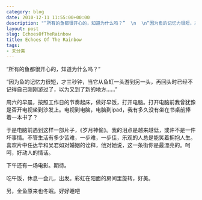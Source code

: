 ```yaml
---
category: blog
date: 2010-12-11 11:55:00+00:00
description: "“所有的鱼都很开心的，知道为什么吗？”  \n  \n“因为鱼的记忆力很短，才三秒钟"
layout: post
slug: EchoesOfTheRainbow
title: Echoes Of The Rainbow
tags:
- 未分类
---
```


“所有的鱼都很开心的，知道为什么吗？”  
  
“因为鱼的记忆力很短，才三秒钟，当它从鱼缸一头游到另一头，再回头时已经不记得自己刚刚游过了，以为又到了新的地方……”  
  
周六的早晨，按照工作日的节奏起床，做好早饭，打开电脑。打开电脑前我曾犹豫是否开电视坐到沙发上。电视到电脑，电脑到ipad，我有多久没有坐在书桌前捧着一本书了？  
  
于是电脑前遇到这样一部片子，《岁月神偷》。我的泪点是越来越低，或许不是一件坏事情。不管生活有多少苦难，一步难，一步佳，乐观的人总是能笑着拥抱人生。喜欢片中任达华和吴君如对婚姻的诠释，他对她说，这一条街你是最漂亮的。呵呵，好动人的情话。  
  
下午还有一场电影。期待。  
  
吃午饭，休息一会儿，出发。彩虹在阳面的房间里旋转，好美。  
  
另，金鱼原来也冬眠。好好睡吧
